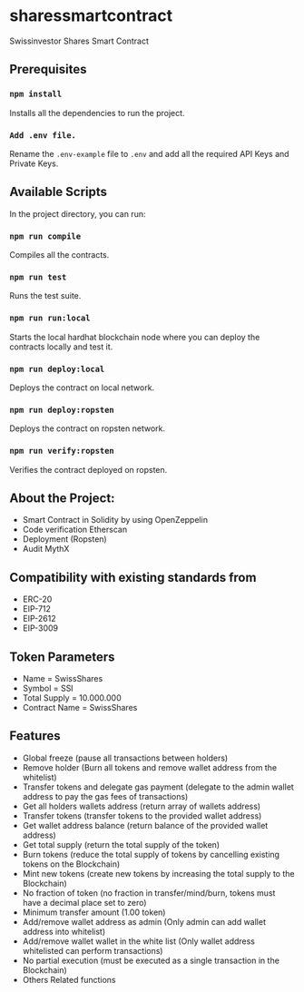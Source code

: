 # sharessmartcontract
Swissinvestor Shares Smart Contract

## Prerequisites

### `npm install`

Installs all the dependencies to run the project.

### `Add .env file.`

Rename the `.env-example` file to `.env` and add all the required API Keys and Private Keys.

## Available Scripts

In the project directory, you can run:

### `npm run compile`

Compiles all the contracts.

### `npm run test`

Runs the test suite.

### `npm run run:local`

Starts the local hardhat blockchain node where you can deploy the contracts locally and test it.

### `npm run deploy:local`

Deploys the contract on local network. 

### `npm run deploy:ropsten`

Deploys the contract on ropsten network.

### `npm run verify:ropsten`

Verifies the contract deployed on ropsten.


## About the Project:
- Smart Contract in Solidity by using OpenZeppelin
- Code verification Etherscan
- Deployment (Ropsten)
- Audit MythX

## Compatibility with existing standards from 
- ERC-20
- EIP-712
- EIP-2612
- EIP-3009

## Token Parameters
- Name = SwissShares
- Symbol = SSI
- Total Supply = 10.000.000
- Contract Name = SwissShares

## Features
- Global freeze (pause all transactions between holders)
- Remove holder (Burn all tokens and remove wallet address from the whitelist)
- Transfer tokens and delegate gas payment (delegate to the admin wallet address to pay the gas fees of transactions)
- Get all holders wallets address (return array of wallets address)
- Transfer tokens (transfer tokens to the provided wallet address)
- Get wallet address balance (return balance of the provided wallet address)
- Get total supply (return the total supply of the token)
- Burn tokens (reduce the total supply of tokens by cancelling existing tokens on the Blockchain)
- Mint new tokens (create new tokens by increasing the total supply to the Blockchain)
- No fraction of token (no fraction in transfer/mind/burn, tokens must have a decimal place set to zero)
- Minimum transfer amount (1.00 token)
- Add/remove wallet address as admin (Only admin can add wallet address into whitelist)
- Add/remove wallet wallet in the white list (Only wallet address whitelisted can perform transactions)
- No partial execution (must be executed as a single transaction in the Blockchain)
- Others Related functions
